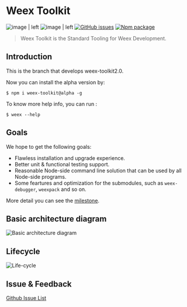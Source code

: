 # Weex Toolkit

![image | left](https://img.shields.io/badge/PRs-welcome-brightgreen.svg "")
![image | left](https://img.shields.io/badge/license-Apache--2.0-brightgreen.svg "")
[![GitHub issues](https://img.shields.io/github/issues/weexteam/weex-toolkit.svg)](https://github.com/weexteam/weex-toolkit/issues)
[![Npm package](https://img.shields.io/npm/dm/weex-toolkit.svg)](https://www.npmjs.com/package/weex-toolkit)

> Weex Toolkit is the Standard Tooling for Weex Development.

## Introduction

This is the branch that develops weex-toolkit2.0.

Now you can install the alpha version by:

```base
$ npm i weex-toolkit@alpha -g
```

To know more help info, you can run :

```base
$ weex --help
```

## Goals

We hope to get the following goals:

- Flawless installation and upgrade experience.
- Better unit & functional testing support.
- Reasonable Node-side command line solution that can be used by all Node-side programs.
- Some feartures and optimization for the submodules, such as `weex-debugger`, `weexpack` and so on.

More detail you can see the [milestone](https://github.com/weexteam/weex-toolkit/milestone).

## Basic architecture diagram

![Basic architecture diagram](https://img.alicdn.com/tfs/TB10GYeCAyWBuNjy0FpXXassXXa-743-585.png)

## Lifecycle

![Life-cycle](https://img.alicdn.com/tfs/TB1MHroCrSYBuNjSspiXXXNzpXa-678-1018.png)

## Issue & Feedback

 [Github Issue List](https://github.com/weexteam/weex-toolkit/issues)
